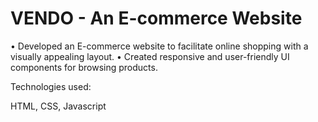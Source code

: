 # VENDO - An E-commerce Website

• Developed an E-commerce website to facilitate online shopping with a visually appealing layout.
• Created responsive and user-friendly UI components for browsing products.

Technologies used:

HTML, CSS, Javascript

